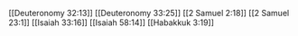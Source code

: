 [[Deuteronomy 32:13]]
[[Deuteronomy 33:25]]
[[2 Samuel 2:18]]
[[2 Samuel 23:1]]
[[Isaiah 33:16]]
[[Isaiah 58:14]]
[[Habakkuk 3:19]]
